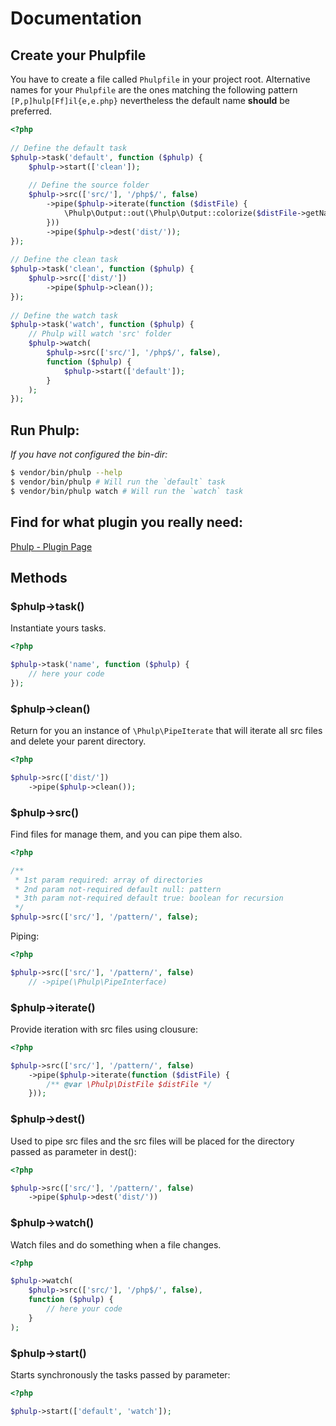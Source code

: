 # Documentation

## Create your Phulpfile

You have to create a file called `Phulpfile` in your project root. Alternative names for your `Phulpfile` are
the ones matching the following pattern `[P,p]hulp[Ff]il{e,e.php}` nevertheless the default name __should__ be preferred.

```php
<?php
​
// Define the default task
$phulp->task('default', function ($phulp) {
    $phulp->start(['clean']);
​
    // Define the source folder
    $phulp->src(['src/'], '/php$/', false)
        ->pipe($phulp->iterate(function ($distFile) {
            \Phulp\Output::out(\Phulp\Output::colorize($distFile->getName(), 'blue'));
        }))
        ->pipe($phulp->dest('dist/'));
});
​
// Define the clean task
$phulp->task('clean', function ($phulp) {
    $phulp->src(['dist/'])
        ->pipe($phulp->clean());
});
​
// Define the watch task
$phulp->task('watch', function ($phulp) {
    // Phulp will watch 'src' folder
    $phulp->watch(
        $phulp->src(['src/'], '/php$/', false),
        function ($phulp) {
            $phulp->start(['default']);
        }
    );
});
```

## Run Phulp:

_If you have not configured the bin-dir:_

```bash
$ vendor/bin/phulp --help
$ vendor/bin/phulp # Will run the `default` task
$ vendor/bin/phulp watch # Will run the `watch` task
```

## Find for what plugin you really need:

[Phulp - Plugin Page](https://reisraff.github.io/phulp/#!/plugins)

## Methods

### $phulp->task()

Instantiate yours tasks.

```php
<?php

$phulp->task('name', function ($phulp) {
    // here your code
});
```

### $phulp->clean()

Return for you an instance of `\Phulp\PipeIterate` that will iterate all src files and delete your parent directory.

```php
<?php

$phulp->src(['dist/'])
    ->pipe($phulp->clean());
```

### $phulp->src()

Find files for manage them, and you can pipe them also.

```php
<?php

/**
 * 1st param required: array of directories
 * 2nd param not-required default null: pattern
 * 3th param not-required default true: boolean for recursion
 */
$phulp->src(['src/'], '/pattern/', false);
```

Piping:

```php
<?php

$phulp->src(['src/'], '/pattern/', false)
    // ->pipe(\Phulp\PipeInterface)
```

### $phulp->iterate()

Provide iteration with src files using clousure:

```php
<?php

$phulp->src(['src/'], '/pattern/', false)
    ->pipe($phulp->iterate(function ($distFile) {
        /** @var \Phulp\DistFile $distFile */
    }));
```

### $phulp->dest()

Used to pipe src files and the src files will be placed for the directory passed as parameter in dest():

```php
<?php

$phulp->src(['src/'], '/pattern/', false)
    ->pipe($phulp->dest('dist/'))
```

### $phulp->watch()

Watch files and do something when a file changes.

```php
<?php

$phulp->watch(
    $phulp->src(['src/'], '/php$/', false),
    function ($phulp) {
        // here your code
    }
);

```

### $phulp->start()

Starts synchronously the tasks passed by parameter:

```php
<?php

$phulp->start(['default', 'watch']);
```
